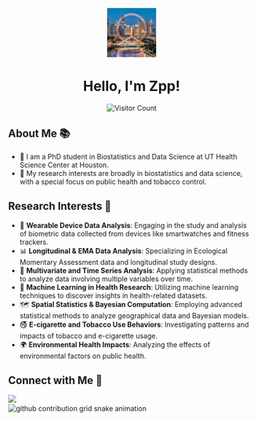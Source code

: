 <div align="center">
    <img src="zpp.jpg" width="100px" height="100px" alt="Profile Picture">
</div>

<h1 align="center">Hello, I'm Zpp!</h1>

<p align="center">
    <img src="https://profile-counter.glitch.me/{your_github_username}/count.svg" alt="Visitor Count">
</p>

## About Me 📚
- 🌱 I am a PhD student in Biostatistics and Data Science at UT Health Science Center at Houston.
- 💬 My research interests are broadly in biostatistics and data science, with a special focus on public health and tobacco control.

## Research Interests 🎯
- 🔬 **Wearable Device Data Analysis**: Engaging in the study and analysis of biometric data collected from devices like smartwatches and fitness trackers.
- 📊 **Longitudinal & EMA Data Analysis**: Specializing in Ecological Momentary Assessment data and longitudinal study designs.
- 🧮 **Multivariate and Time Series Analysis**: Applying statistical methods to analyze data involving multiple variables over time.
- 🤖 **Machine Learning in Health Research**: Utilizing machine learning techniques to discover insights in health-related datasets.
- 🗺️ **Spatial Statistics & Bayesian Computation**: Employing advanced statistical methods to analyze geographical data and Bayesian models.
- 🚭 **E-cigarette and Tobacco Use Behaviors**: Investigating patterns and impacts of tobacco and e-cigarette usage.
- 🌍 **Environmental Health Impacts**: Analyzing the effects of environmental factors on public health.




## Connect with Me 🤝
<div>
    <!-- Replace `your_linkedin_profile` with your actual LinkedIn URL -->
    <a href="puyang-zhao-24343b191/"><img src="https://img.shields.io/badge/LinkedIn-0077B5?style=for-the-badge&logo=linkedin&logoColor=white"/></a>
    <!-- Add more social links if needed -->
</div>

<!-- Contribution Snake Graph -->
<picture>
  <source media="(prefers-color-scheme: dark)" srcset="https://raw.githubusercontent.com/puyangzhao/puyangzhao/output/github-contribution-grid-snake-dark.svg">
  <source media="(prefers-color-scheme: light)" srcset="https://raw.githubusercontent.com/puyangzhao/puyangzhao/output/github-contribution-grid-snake.svg">
  <img alt="github contribution grid snake animation" src="https://raw.githubusercontent.com/puyangzhao/puyangzhao/output/github-contribution-grid-snake.svg">
</picture>
